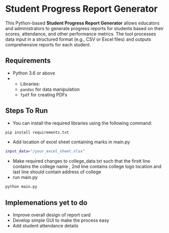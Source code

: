 # Student Progress Report Generator
This Python-based **Student Progress Report Generator** allows educators and administrators to generate progress reports for students based on their scores, attendance, and other performance metrics. The tool processes data input in a structured format (e.g., CSV or Excel files) and outputs comprehensive reports for each student.

## Requirements

- Python 3.6 or above
- - Libraries:
  - `pandas` for data manipulation
  - `fpdf` for creating PDFs
    
## Steps To Run
- You can install the required libraries using the following command:
```bash 
pip install requirements.txt
```
- Add location of excel sheet containing marks in main.py
```bash
input_data="/your_excel_sheet.xlsx"
```
- Make required changes to college_data.txt such that  the firstt line contains the college name , 2nd line contains college logo location and last line should contain address of college
- run main.py
```bash
python main.py
```

## Implemenations yet to do
- Improve overall design of report card
- Develop simple GUI to make the process easy
- Add student attendance details
